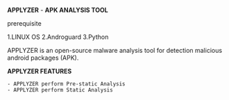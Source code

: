 **APPLYZER** -  **APK ANALYSIS TOOL**


prerequisite

1.LINUX OS
2.Androguard
3.Python


APPLYZER is an open-source malware analysis tool for detection malicious android packages (APK).

**APPLYZER FEATURES**
    
    - APPLYZER perform Pre-static Analysis
    - APPLYZER perform Static Analysis
